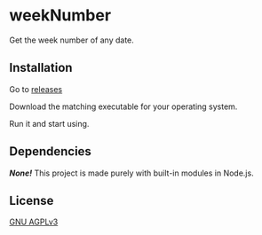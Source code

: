 # weekNumber

Get the week number of any date.
## Installation
Go to [releases](/releases/latest/)

Download the matching executable for your operating system.

Run it and start using.
## Dependencies

***None!*** This project is made purely with built-in modules in Node.js.
## License
[GNU AGPLv3](https://choosealicense.com/licenses/agpl-3.0/)